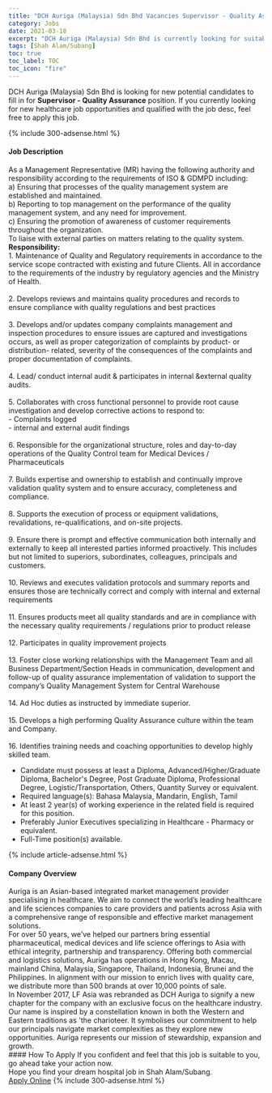 ```yaml
---
title: "DCH Auriga (Malaysia) Sdn Bhd Vacancies Supervisor - Quality Assurance" 
category: Jobs 
date: 2021-03-18 
excerpt: "DCH Auriga (Malaysia) Sdn Bhd is currently looking for suitable person to fill in the Supervisor - Quality Assurance which positioned at Shah Alam/Subang" 
tags: [Shah Alam/Subang] 
toc: true 
toc_label: TOC 
toc_icon: "fire" 
--- 
```


<p>DCH Auriga (Malaysia) Sdn Bhd is looking for new potential candidates to fill in for <b>Supervisor - Quality Assurance</b> position. If you currently looking for new healthcare job opportunities and qualified with the job desc, feel free to apply this job.
</p>{% include 300-adsense.html %} 
<div><div><h4>Job Description</h4></div><div><div><span><div><div>As a Management Representative (MR) having the following authority and responsibility according to the requirements of ISO &amp; GDMPD including:</div><div>a) Ensuring that processes of the quality management system are established and maintained.<br>b) Reporting to top management on the performance of the quality management system, and any need for improvement.<br>c) Ensuring the promotion of awareness of customer requirements throughout the organization.<br>To liaise with external parties on matters relating to the quality system.</div><div><strong>Responsibility:</strong><br>1. Maintenance of Quality and Regulatory requirements in accordance to the service scope contracted with existing and future Clients. All in accordance to the requirements of the industry by regulatory agencies and the Ministry of Health.</div><div><br>2. Develops reviews and maintains quality procedures and records to ensure compliance with quality regulations and best practices</div><div><br>3. Develops and/or updates company complaints management and inspection procedures to ensure issues are captured and investigations occurs, as well as proper categorization of complaints by product- or distribution- related, severity of the consequences of the complaints and proper documentation of complaints.</div><div><br>4. Lead/ conduct internal audit &amp; participates in internal &amp;external quality audits.</div><div><br>5. Collaborates with cross functional personnel to provide root cause investigation and develop corrective actions to respond to:<br>- Complaints logged<br>- internal and external audit findings</div><div><br>6. Responsible for the organizational structure, roles and day-to-day operations of the Quality Control team for Medical Devices / Pharmaceuticals</div><div><br>7. Builds expertise and ownership to establish and continually improve validation quality system and to ensure accuracy, completeness and compliance.</div><div>&#160;<br>8. Supports the execution of process or equipment validations, revalidations, re-qualifications, and on-site projects.</div><div><br>9. Ensure there is prompt and effective communication both internally and externally to keep all interested parties informed proactively. This includes but not limited to superiors, subordinates, colleagues, principals and customers.</div><div><br>10. Reviews and executes validation protocols and summary reports and ensures those are technically correct and comply with internal and external requirements</div><div><br>11. Ensures products meet all quality standards and are in compliance with the necessary quality requirements / regulations prior to product release</div><div><br>12. Participates in quality improvement projects</div><div><br>13. Foster close working relationships with the Management Team and all Business Department/Section Heads in communication, development and follow-up of quality assurance implementation of validation to support the company&#8217;s Quality Management System for Central Warehouse</div><div><br>14. Ad Hoc duties as instructed by immediate superior.</div><div><br>15. Develops a high performing Quality Assurance culture within the team and Company.</div><div><br>16. Identifies training needs and coaching opportunities to develop highly skilled team.</div><ul><li>Candidate must possess at least a Diploma, Advanced/Higher/Graduate Diploma, Bachelor's Degree, Post Graduate Diploma, Professional Degree, Logistic/Transportation, Others, Quantity Survey or equivalent.</li><li>Required language(s): Bahasa Malaysia, Mandarin, English, Tamil</li><li>At least 2 year(s) of working experience in the related field is required for this position.</li><li>Preferably Junior Executives specializing in Healthcare - Pharmacy or equivalent.</li><li>Full-Time position(s) available.</li></ul></div></span></div></div></div> 
{% include article-adsense.html %} 
<div><div><h4>Company Overview</h4></div><div><div><span><div><div>
	Auriga is an Asian-based integrated market management provider specialising in healthcare. We aim to connect the world&#8217;s leading healthcare and life sciences companies to care providers and patients across Asia with a comprehensive range of responsible and effective market management solutions.
	<div>
		For over 50 years, we&#8217;ve helped our partners bring essential pharmaceutical,&#160;medical devices&#160;and life science offerings to Asia with ethical integrity, partnership and transparency. Offering both commercial and logistics solutions, Auriga has operations in Hong Kong, Macau, mainland China, Malaysia, Singapore, Thailand, Indonesia, Brunei and the Philippines. In alignment with our mission to enrich lives with quality care, we distribute more than 500 brands at over 10,000 points of sale.</div>
	In November 2017, LF Asia was rebranded as DCH Auriga to signify a new chapter for the company with an exclusive focus on the healthcare industry. Our name is inspired by a constellation known in both the Western and Eastern traditions as 'the charioteer. It symbolises our commitment to help our principals navigate market complexities as they explore new opportunities. Auriga represents our mission of stewardship, expansion and growth.</div></div></span></div></div></div> 
#### How To Apply 
If you confident and feel that this job is suitable to you, go ahead take your action now. <br/> 
Hope you find your dream hospital job in Shah Alam/Subang. <br/> 
<a href="https://www.jobstreet.com.my/en/job/supervisor-quality-assurance-4503641?jobId=jobstreet-my-job-4503641" class="btn btn--warning" target="_blank" rel="nofollow noopenner">Apply Online</a> 
{% include 300-adsense.html %} 